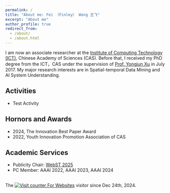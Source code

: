```yaml
---
permalink: /
title: "About me: Fei （Finley） Wang 王飞"
excerpt: "About me"
author_profile: true
redirect_from: 
  - /about/
  - /about.html
---
```


I am now an associate researcher at the [Institute of Computing Technology (ICT)](http://www.ict.cas.cn/), Chinese Academy of Sciences (CAS). 
Before that, I received my PhD degree from the ICT，CAS under the supervision of [Prof. Yongjun Xu](https://www.ict.ac.cn/sourcedb/cn/jssrck/200909/t20090917_2496751.html) in July 2017. My major research interests are in Spatial-temporal Data Mining and AI System Understanding.


Activities
------
* Test Activity

Hornors and Awards
------
* 2024, The Innovation Best Paper Award
* 2022, Youth Innovation Promotion Association of CAS



Academic Services
------
* Publicity Chair: [WebST 2025](https://webst2025.netlify.app/organizer)
* PC Member: AAAI 2022, AAAI 2023, AAAI 2024


<!--<a href="https://clustrmaps.com/site/17p9b" title="Visit tracker"><img src="//www.clustrmaps.com/map_v2.png?d=_x7tqyOr885brXGvZjrsKqXa4MFwSfmlCNrM9Pdv_q4&cl=ffffff" /></a>-->
   

<br>
<!-- hitwebcounter Code START -->
The <a href="https://www.hitwebcounter.com" target="_blank">
<img src="https://hitwebcounter.com/counter/counter.php?page=18047257&style=0032&nbdigits=6&type=page&initCount=0" title="Counter Widget" Alt="Visit counter For Websites"   border="0" /></a> visitor since Dec 24th, 2024.    
